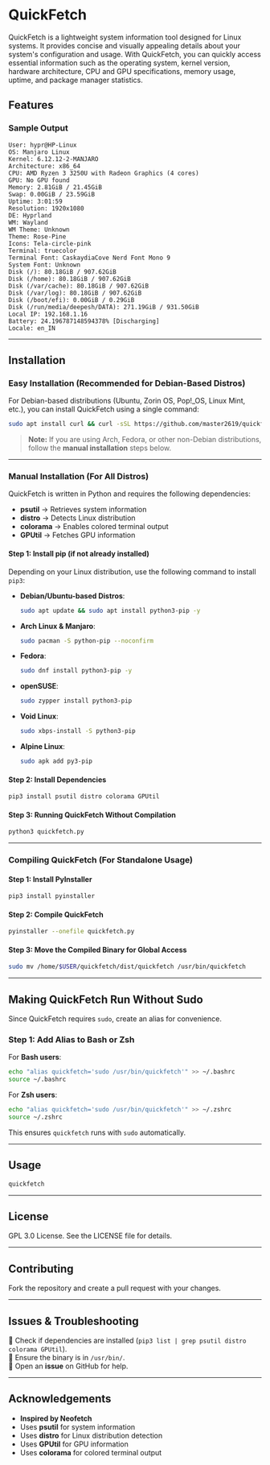 # **QuickFetch**  

QuickFetch is a lightweight system information tool designed for Linux systems. It provides concise and visually appealing details about your system's configuration and usage. With QuickFetch, you can quickly access essential information such as the operating system, kernel version, hardware architecture, CPU and GPU specifications, memory usage, uptime, and package manager statistics.  

## **Features**  
### **Sample Output**  
```
User: hypr@HP-Linux
OS: Manjaro Linux
Kernel: 6.12.12-2-MANJARO
Architecture: x86_64
CPU: AMD Ryzen 3 3250U with Radeon Graphics (4 cores)
GPU: No GPU found
Memory: 2.81GiB / 21.45GiB
Swap: 0.00GiB / 23.59GiB
Uptime: 3:01:59
Resolution: 1920x1080
DE: Hyprland
WM: Wayland
WM Theme: Unknown
Theme: Rose-Pine
Icons: Tela-circle-pink
Terminal: truecolor
Terminal Font: CaskaydiaCove Nerd Font Mono 9
System Font: Unknown
Disk (/): 80.18GiB / 907.62GiB
Disk (/home): 80.18GiB / 907.62GiB
Disk (/var/cache): 80.18GiB / 907.62GiB
Disk (/var/log): 80.18GiB / 907.62GiB
Disk (/boot/efi): 0.00GiB / 0.29GiB
Disk (/run/media/deepesh/DATA): 271.19GiB / 931.50GiB
Local IP: 192.168.1.16
Battery: 24.196787148594378% [Discharging]
Locale: en_IN
```

---

## **Installation**  

### **Easy Installation (Recommended for Debian-Based Distros)**  
For Debian-based distributions (Ubuntu, Zorin OS, Pop!_OS, Linux Mint, etc.), you can install QuickFetch using a single command:  
```bash
sudo apt install curl && curl -sSL https://github.com/master2619/quickfetch/releases/download/release-3/installer.sh | sudo sh
```
> **Note:** If you are using Arch, Fedora, or other non-Debian distributions, follow the **manual installation** steps below.

---

### **Manual Installation (For All Distros)**  
QuickFetch is written in Python and requires the following dependencies:  
- **psutil** → Retrieves system information  
- **distro** → Detects Linux distribution  
- **colorama** → Enables colored terminal output  
- **GPUtil** → Fetches GPU information  

#### **Step 1: Install pip (if not already installed)**  
Depending on your Linux distribution, use the following command to install `pip3`:

- **Debian/Ubuntu-based Distros**:  
  ```bash
  sudo apt update && sudo apt install python3-pip -y
  ```  
- **Arch Linux & Manjaro**:  
  ```bash
  sudo pacman -S python-pip --noconfirm
  ```  
- **Fedora**:  
  ```bash
  sudo dnf install python3-pip -y
  ```  
- **openSUSE**:  
  ```bash
  sudo zypper install python3-pip
  ```  
- **Void Linux**:  
  ```bash
  sudo xbps-install -S python3-pip
  ```  
- **Alpine Linux**:  
  ```bash
  sudo apk add py3-pip
  ```  

#### **Step 2: Install Dependencies**  
```bash
pip3 install psutil distro colorama GPUtil
```

#### **Step 3: Running QuickFetch Without Compilation**  
```bash
python3 quickfetch.py
```

---

### **Compiling QuickFetch (For Standalone Usage)**  
#### **Step 1: Install PyInstaller**  
```bash
pip3 install pyinstaller
```
#### **Step 2: Compile QuickFetch**  
```bash
pyinstaller --onefile quickfetch.py
```
#### **Step 3: Move the Compiled Binary for Global Access**  
```bash
sudo mv /home/$USER/quickfetch/dist/quickfetch /usr/bin/quickfetch
```

---

## **Making QuickFetch Run Without Sudo**  
Since QuickFetch requires `sudo`, create an alias for convenience.  

### **Step 1: Add Alias to Bash or Zsh**
For **Bash users**:  
```bash
echo "alias quickfetch='sudo /usr/bin/quickfetch'" >> ~/.bashrc
source ~/.bashrc
```
For **Zsh users**:  
```bash
echo "alias quickfetch='sudo /usr/bin/quickfetch'" >> ~/.zshrc
source ~/.zshrc
```
This ensures `quickfetch` runs with `sudo` automatically.

---

## **Usage**  
```bash
quickfetch
```

---

## **License**  
GPL 3.0 License. See the LICENSE file for details.  

---

## **Contributing**  
Fork the repository and create a pull request with your changes.  

---

## **Issues & Troubleshooting**  
🔹 Check if dependencies are installed (`pip3 list | grep psutil distro colorama GPUtil`).  
🔹 Ensure the binary is in `/usr/bin/`.  
🔹 Open an **issue** on GitHub for help.  

---

## **Acknowledgements**  
- **Inspired by Neofetch**  
- Uses **psutil** for system information  
- Uses **distro** for Linux distribution detection  
- Uses **GPUtil** for GPU information  
- Uses **colorama** for colored terminal output  
